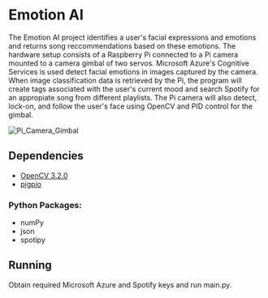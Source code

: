 # Emotion AI

The Emotion AI project identifies a user's facial expressions and emotions and returns song reccommendations based on these emotions. The hardware setup consists of a Raspberry Pi connected to a Pi camera mounted to a camera gimbal of two servos. Microsoft Azure's Cognitive Services is used detect facial emotions in images captured by the camera. When image classification data is retrieved by the Pi, the program will create tags associated with the user's current mood and search Spotify for an appropiate song from different playlists. The Pi camera will also detect, lock-on, and follow the user's face using OpenCV and PID control for the gimbal.

![Pi_Camera_Gimbal](https://github.com/k22jung/emotion_ai/blob/master/pi_camera_gimbal.jpg)

## Dependencies

- [OpenCV 3.2.0](http://opencv.org/releases.html)
- [pigpio](http://abyz.co.uk/rpi/pigpio/download.html)

### Python Packages:
- numPy
- json
- spotipy

## Running

Obtain required Microsoft Azure and Spotify keys and run main.py.
